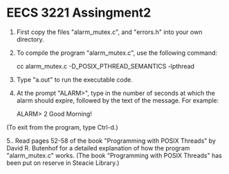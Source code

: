 # EECS 3221 Assingment2 
1. First copy the files "alarm_mutex.c", and "errors.h" into your
   own directory.

2. To compile the program "alarm_mutex.c", use the following command:

      cc alarm_mutex.c -D_POSIX_PTHREAD_SEMANTICS -lpthread

3. Type "a.out" to run the executable code.

4. At the prompt "ALARM>", type in the number of seconds at which
   the alarm should expire, followed by the text of the message.
   For example:

   ALARM> 2 Good Morning!

  (To exit from the program, type Ctrl-d.)

5.. Read pages 52-58 of the book "Programming with POSIX Threads"
   by David R. Butenhof for a detailed explanation of how the
   program "alarm_mutex.c" works.
   (The book "Programming with POSIX Threads" has been put on
   reserve in Steacie Library.)
